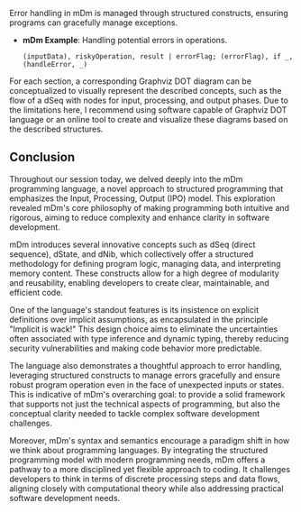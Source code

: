 Error handling in mDm is managed through structured constructs, ensuring programs can gracefully manage exceptions.

- **mDm Example**: Handling potential errors in operations.
  ```mDm
  (inputData), riskyOperation, result | errorFlag; (errorFlag), if _, (handleError, _)
  ```

For each section, a corresponding Graphviz DOT diagram can be conceptualized to visually represent the described concepts, such as the flow of a dSeq with nodes for input, processing, and output phases. Due to the limitations here, I recommend using software capable of Graphviz DOT language or an online tool to create and visualize these diagrams based on the described structures.

## Conclusion

Throughout our session today, we delved deeply into the mDm programming language, a novel approach to structured programming that emphasizes the Input, Processing, Output (IPO) model. This exploration revealed mDm's core philosophy of making programming both intuitive and rigorous, aiming to reduce complexity and enhance clarity in software development.

mDm introduces several innovative concepts such as dSeq (direct sequence), dState, and dNib, which collectively offer a structured methodology for defining program logic, managing data, and interpreting memory content. These constructs allow for a high degree of modularity and reusability, enabling developers to create clear, maintainable, and efficient code.

One of the language's standout features is its insistence on explicit definitions over implicit assumptions, as encapsulated in the principle "Implicit is wack!" This design choice aims to eliminate the uncertainties often associated with type inference and dynamic typing, thereby reducing security vulnerabilities and making code behavior more predictable.

The language also demonstrates a thoughtful approach to error handling, leveraging structured constructs to manage errors gracefully and ensure robust program operation even in the face of unexpected inputs or states. This is indicative of mDm's overarching goal: to provide a solid framework that supports not just the technical aspects of programming, but also the conceptual clarity needed to tackle complex software development challenges.

Moreover, mDm's syntax and semantics encourage a paradigm shift in how we think about programming languages. By integrating the structured programming model with modern programming needs, mDm offers a pathway to a more disciplined yet flexible approach to coding. It challenges developers to think in terms of discrete processing steps and data flows, aligning closely with computational theory while also addressing practical software development needs.
